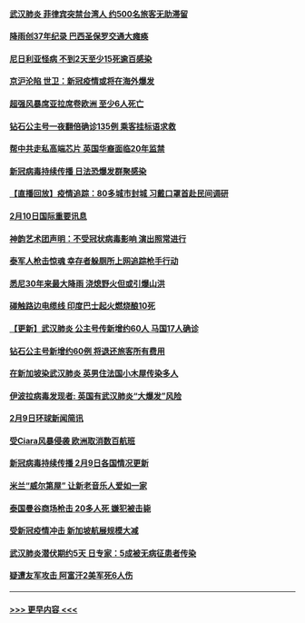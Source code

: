#### [武汉肺炎 菲律宾突禁台湾人 约500名旅客无助滞留](../pages/prog202/a102774288.md?t=02111202) 
#### [降雨创37年纪录 巴西圣保罗交通大瘫痪](../pages/prog202/a102774273.md?t=02111202) 
#### [尼日利亚怪病 不到2天至少15死逾百感染](../pages/prog202/a102774260.md?t=02111202) 
#### [京沪沦陷 世卫：新冠疫情或将在海外爆发](../pages/prog202/a102774135.md?t=02111202) 
#### [超强风暴席亚拉席卷欧洲 至少6人死亡](../pages/prog202/a102774122.md?t=02111202) 
#### [钻石公主号一夜翻倍确诊135例 乘客挂标语求救](../pages/prog202/a102774041.md?t=02111202) 
#### [帮中共走私高端芯片 英国华裔面临20年监禁](../pages/prog202/a102774002.md?t=02111202) 
#### [新冠病毒持续传播 日法恐爆发群聚感染](../pages/prog202/a102773992.md?t=02111202) 
#### [【直播回放】疫情追踪：80多城市封城 习戴口罩首赴民间调研](../pages/prog202/a102773728.md?t=02111202) 
#### [2月10日国际重要讯息](../pages/prog202/a102773759.md?t=02111202) 
#### [神韵艺术团声明：不受冠状病毒影响 演出照常进行](../pages/prog202/a102773674.md?t=02111202) 
#### [泰军人枪击惊魂 幸存者躲厕所上网追踪枪手行动](../pages/prog202/a102773660.md?t=02111202) 
#### [悉尼30年来最大降雨 浇熄野火但或引爆山洪](../pages/prog202/a102773651.md?t=02111202) 
#### [碰触路边电缆线 印度巴士起火燃烧酿10死](../pages/prog202/a102773642.md?t=02111202) 
#### [【更新】武汉肺炎 公主号传新增约60人 马国17人确诊](../pages/prog202/a102770740.md?t=02111202) 
#### [钻石公主号新增约60例 将退还旅客所有费用](../pages/prog202/a102773601.md?t=02111202) 
#### [在新加坡染武汉肺炎 英男住法国小木屋传染多人](../pages/prog202/a102773485.md?t=02111202) 
#### [伊波拉病毒发现者: 英国有武汉肺炎“大爆发”风险](../pages/prog202/a102773474.md?t=02111202) 
#### [2月9日环球新闻简讯](../pages/prog202/a102773390.md?t=02111202) 
#### [受Ciara风暴侵袭 欧洲取消数百航班](../pages/prog202/a102773357.md?t=02111202) 
#### [新冠病毒持续传播 2月9日各国情况更新](../pages/prog202/a102773346.md?t=02111202) 
#### [米兰“威尔第屋” 让新老音乐人爱如一家](../pages/prog202/a102773245.md?t=02111202) 
#### [泰国曼谷商场枪击 20多人死 嫌犯被击毙](../pages/prog202/a102773230.md?t=02111202) 
#### [受新冠疫情冲击 新加坡航展规模大减](../pages/prog202/a102773207.md?t=02111202) 
#### [武汉肺炎潜伏期约5天 日专家：5成被无病征患者传染](../pages/prog202/a102773145.md?t=02111202) 
#### [疑遭友军攻击 阿富汗2美军死6人伤](../pages/prog202/a102773140.md?t=02111202) 

----
#### [ >>> 更早内容 <<< ](../indexes/prog202-earlier.md)
